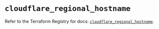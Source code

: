 # `cloudflare_regional_hostname`

Refer to the Terraform Registry for docs: [`cloudflare_regional_hostname`](https://registry.terraform.io/providers/cloudflare/cloudflare/5.2.0/docs/resources/regional_hostname).
